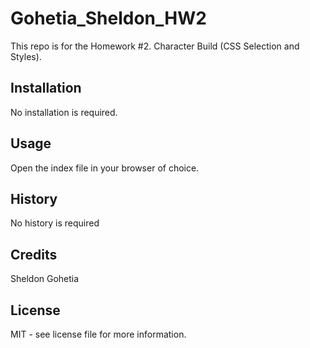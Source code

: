 # Gohetia_Sheldon_HW2

This repo is for the Homework #2. Character Build (CSS Selection and Styles).

## Installation

No installation is required.

## Usage

Open the index file in your browser of choice.

## History

No history is required

## Credits

Sheldon Gohetia

## License

MIT - see license file for more information.
